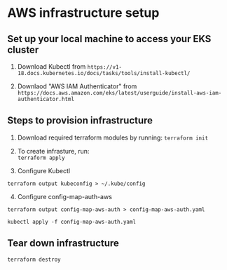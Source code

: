 # AWS infrastructure setup
## Set up your local machine to access your EKS cluster

1. Download Kubectl from ``` https://v1-18.docs.kubernetes.io/docs/tasks/tools/install-kubectl/ ```

2. Downlaod "AWS IAM Authenticator" from 
``` https://docs.aws.amazon.com/eks/latest/userguide/install-aws-iam-authenticator.html ```
## Steps to provision infrastructure

1. Download required terraform modules by running:
 ``` terraform init ```
2. To create infrasture, run:  
 ``` terraform apply ```

 3. Configure Kubectl
  ```
  terraform output kubeconfig > ~/.kube/config
  ```

  4. Configure config-map-auth-aws
  ```
  terraform output config-map-aws-auth > config-map-aws-auth.yaml

  kubectl apply -f config-map-aws-auth.yaml
  ```

## Tear down infrastructure

``` terraform destroy ```